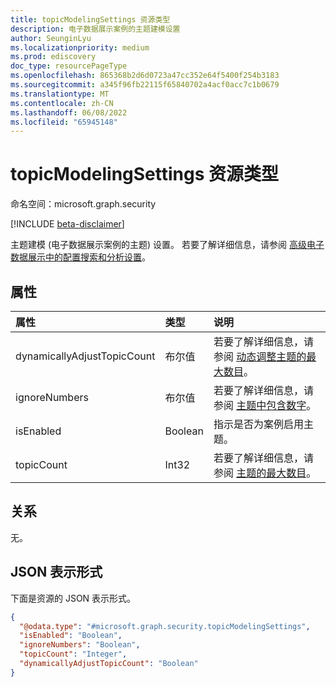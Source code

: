 ```yaml
---
title: topicModelingSettings 资源类型
description: 电子数据展示案例的主题建模设置
author: SeunginLyu
ms.localizationpriority: medium
ms.prod: ediscovery
doc_type: resourcePageType
ms.openlocfilehash: 865368b2d6d0723a47cc352e64f5400f254b3183
ms.sourcegitcommit: a345f96fb22115f65840702a4acf0acc7c1b0679
ms.translationtype: MT
ms.contentlocale: zh-CN
ms.lasthandoff: 06/08/2022
ms.locfileid: "65945148"
---
```

# <a name="topicmodelingsettings-resource-type"></a>topicModelingSettings 资源类型

命名空间：microsoft.graph.security

[!INCLUDE [beta-disclaimer](../../includes/beta-disclaimer.md)]

主题建模 (电子数据展示案例的主题) 设置。 若要了解详细信息，请参阅 [高级电子数据展示中的配置搜索和分析设置](/microsoft-365/compliance/configure-search-and-analytics-settings-in-advanced-ediscovery)。


## <a name="properties"></a>属性
|属性|类型|说明|
|:---|:---|:---|
|dynamicallyAdjustTopicCount|布尔值|若要了解详细信息，请参阅 [动态调整主题的最大数目](/microsoft-365/compliance/configure-search-and-analytics-settings-in-advanced-ediscovery#themes)。|
|ignoreNumbers|布尔值|若要了解详细信息，请参阅 [主题中包含数字](/microsoft-365/compliance/configure-search-and-analytics-settings-in-advanced-ediscovery#themes)。|
|isEnabled|Boolean|指示是否为案例启用主题。|
|topicCount|Int32|若要了解详细信息，请参阅 [主题的最大数目](/microsoft-365/compliance/configure-search-and-analytics-settings-in-advanced-ediscovery#themes)。|

## <a name="relationships"></a>关系
无。

## <a name="json-representation"></a>JSON 表示形式
下面是资源的 JSON 表示形式。
<!-- {
  "blockType": "resource",
  "@odata.type": "microsoft.graph.security.topicModelingSettings"
}
-->
``` json
{
  "@odata.type": "#microsoft.graph.security.topicModelingSettings",
  "isEnabled": "Boolean",
  "ignoreNumbers": "Boolean",
  "topicCount": "Integer",
  "dynamicallyAdjustTopicCount": "Boolean"
}
```

